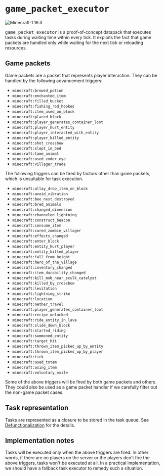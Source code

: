 # <samp>game_packet_executor</samp>

![Minecraft-1.19.3](https://img.shields.io/badge/Minecraft-1.19.3-blue)

<samp>game_packet_executor</samp> is a proof-of-concept datapack that executes tasks during waiting time within every tick.
It exploits the fact that game packets are handled only while waiting for the next tick or reloading resources.

## Game packets

Game packets are a packet that represents player interaction.
They can be handled by the following advancement triggers:

- `minecraft:brewed_potion`
- `minecraft:enchanted_item`
- `minecraft:filled_bucket`
- `minecraft:fishing_rod_hooked`
- `minecraft:item_used_on_block`
- `minecraft:placed_block`
- `minecraft:player_generates_container_loot`
- `minecraft:player_hurt_entity`
- `minecraft:player_interacted_with_entity`
- `minecraft:player_killed_entity`
- `minecraft:shot_crossbow`
- `minecraft:slept_in_bed`
- `minecraft:tame_animal`
- `minecraft:used_ender_eye`
- `minecraft:villager_trade`

The following triggers can be fired by factors other than game packets, which is unsuitable for task execution.

- `minecraft:allay_drop_item_on_block`
- `minecraft:avoid_vibration`
- `minecraft:bee_nest_destroyed`
- `minecraft:bred_animals`
- `minecraft:changed_dimension`
- `minecraft:channeled_lightning`
- `minecraft:construct_beacon`
- `minecraft:consume_item`
- `minecraft:cured_zombie_villager`
- `minecraft:effects_changed`
- `minecraft:enter_block`
- `minecraft:entity_hurt_player`
- `minecraft:entity_killed_player`
- `minecraft:fall_from_height`
- `minecraft:hero_of_the_village`
- `minecraft:inventory_changed`
- `minecraft:item_durability_changed`
- `minecraft:kill_mob_near_sculk_catalyst`
- `minecraft:killed_by_crossbow`
- `minecraft:levitation`
- `minecraft:lightning_strike`
- `minecraft:location`
- `minecraft:nether_travel`
- `minecraft:player_generates_container_loot`
- `minecraft:recipe_unlocked`
- `minecraft:ride_entity_in_lava`
- `minecraft:slide_down_block`
- `minecraft:started_riding`
- `minecraft:summoned_entity`
- `minecraft:target_hit`
- `minecraft:thrown_item_picked_up_by_entity`
- `minecraft:thrown_item_picked_up_by_player`
- `minecraft:tick`
- `minecraft:used_totem`
- `minecraft:using_item`
- `minecraft:voluntary_exile`

Some of the above triggers will be fired by both game packets and others.
They could also be used as a game packet handler if we carefully filter out the non-game packet cases.

## Task representation

Tasks are represented as a closure to be stored in the task queue.
See [Defunctionalization](https://github.com/intsuc/Defunctionalization) for the details.

## Implementation notes

Tasks will be executed only when the above triggers are fired.
In other words, if there are no players on the server or the players don't fire the above triggers, tasks won't be executed at all.
In a practical implementation, we should have a fallback task executor to remedy such a situation.

